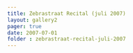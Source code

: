 ```yaml
---
title: Zebrastraat Recital (juli 2007)
layout: gallery2 
pager: true
date: 2007-07-01
folder : zebrastraat-recital-juli-2007 
---
```


